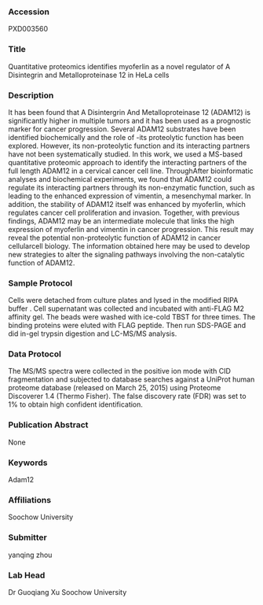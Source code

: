 ### Accession
PXD003560

### Title
Quantitative proteomics identifies myoferlin as a novel regulator of A Disintegrin and Metalloproteinase 12 in HeLa cells

### Description
It has been found that A Disintergrin And Metalloproteinase 12 (ADAM12) is significantly higher in multiple tumors and it has been used as a prognostic marker for cancer progression.  Several ADAM12 substrates have been identified biochemically and the role of -its proteolytic function has been explored.  However, its non-proteolytic function and its interacting partners have not been systematically studied.  In this work, we used a MS-based quantitative proteomic approach to identify the interacting partners of the full length ADAM12 in a cervical cancer cell line.  ThroughAfter bioinformatic analyses and biochemical experiments, we found that ADAM12 could regulate its interacting partners through its non-enzymatic function, such as leading to the enhanced expression of vimentin, a mesenchymal marker.  In addition, the stability of ADAM12 itself was enhanced by myoferlin, which regulates cancer cell proliferation and invasion.  Together, with previous findings, ADAM12 may be an intermediate molecule that links the high expression of myoferlin and vimentin in cancer progression.  This result may reveal the potential non-proteolytic function of ADAM12 in cancer cellularcell biology.  The information obtained here may be used to develop new strategies to alter the signaling pathways involving the non-catalytic function of ADAM12.

### Sample Protocol
Cells were detached from culture plates and lysed  in the modified RIPA buffer .  Cell supernatant was collected  and incubated with anti-FLAG M2 affinity gel.  The beads were washed with ice-cold TBST for three times.  The binding proteins were eluted with FLAG peptide. Then run SDS-PAGE and did in-gel trypsin digestion and LC-MS/MS analysis.

### Data Protocol
The MS/MS spectra were collected in the positive ion mode with CID fragmentation and subjected to database searches against a UniProt human proteome database (released on March 25, 2015) using Proteome Discoverer 1.4 (Thermo Fisher).  The false discovery rate (FDR) was set to 1% to obtain high confident identification.

### Publication Abstract
None

### Keywords
Adam12

### Affiliations
Soochow University

### Submitter
yanqing zhou

### Lab Head
Dr Guoqiang Xu
Soochow University


